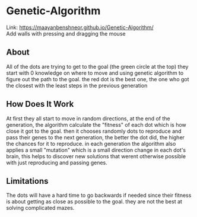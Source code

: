 # Genetic-Algorithm
Link: https://maayanbenshneor.github.io/Genetic-Algorithm/ <br>
Add walls with pressing and dragging the mouse

## About
All of the dots are trying to get to the goal (the green circle at the top) they start with 0 knowledge on where to move and using genetic algorithm to figure out the
path to the goal. the red dot is the best one, the one who got the closest with the least steps in the previous generation

## How Does It Work
At first they all start to move in random directions, at the end of the generation, the algorithm calculate the "fitness" of each dot which is how
close it got to the goal. then it chooses randomly dots to reproduce and pass their genes to the next generation, the better the dot did, the higher the
chances for it to reproduce. in each generation the algorithm also applies a small "mutation" which is a small direction change in each dot's brain, this helps to discover new
solutions that werent otherwise possible with just reproducing and passing genes.

## Limitations
The dots will have a hard time to go backwards if needed since their fitness is about getting as close as possible to the goal. they are not the best at
solving complicated mazes.

